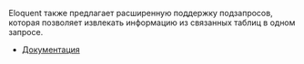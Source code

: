 Eloquent также предлагает расширенную поддержку подзапросов, которая позволяет извлекать информацию из связанных таблиц 
в одном запросе.

[//]: # "materials"

- [Документация](https://laravel.com/docs/10.x/eloquent#advanced-subqueries)

[//]: # "/materials"
